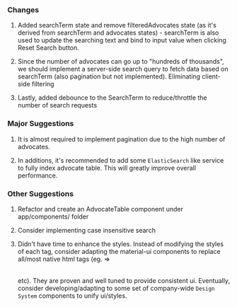 ### Changes
1. Added searchTerm state and remove filteredAdvocates state (as it's derived from searchTerm and advocates states) - searchTerm is also used to update the searching text and bind to input value when clicking Reset Search button.

2. Since the number of advocates can go up to "hundreds of thousands", we should implement a server-side search query to fetch data based on searchTerm (also pagination but not implemented). Eliminating client-side filtering

3. Lastly, added debounce to the SearchTerm to reduce/throttle the number of search requests

### Major Suggestions
1. It is almost required to implement pagination due to the high number of advocates.

2. In additions, it's recommended to add some `ElasticSearch` like service to fully index advocate table.  This will greatly improve overall performance.


### Other Suggestions
1. Refactor and create an AdvocateTable component under app/components/ folder

2. Consider implementing case insensitive search

3. Didn't have time to enhance the styles. Instead of modifying the styles of each tag, consider adapting the material-ui components to replace all/most native html tags (eg. <table> => <Table> etc). They are proven and well tuned to provide consistent ui. Eventually, consider developing/adapting to some set of company-wide `Design System` components to unify ui/styles. 
